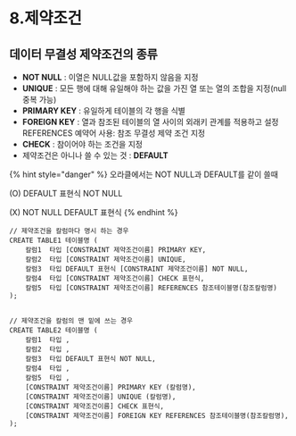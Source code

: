 # 8.제약조건

## 데이터 무결성 제약조건의 종류

* **NOT NULL** : 이열은 NULL값을 포함하지 않음을 지정
* **UNIQUE**  : 모든 행에 대해 유일해야 하는 값을 가진 열 또는 열의 조합을 지정\(null 중복 가능\)
*  **PRIMARY KEY** : 유일하게 테이블의 각 행을 식별
* **FOREIGN KEY** : 열과 참조된 테이블의 열 사이의 외래키 관계를 적용하고 설정                                       REFERENCES 예약어 사용: 참조 무결성 제약 조건 지정
*  **CHECK** : 참이어야 하는 조건을 지정
* 제약조건은 아니나 쓸 수 있는 것 : **DEFAULT**

{% hint style="danger" %}
오라클에서는 NOT NULL과 DEFAULT를 같이 쓸때

\(O\) DEFAULT 표현식 NOT NULL 

\(X\) NOT NULL DEFAULT 표현식
{% endhint %}

```text
// 제약조건을 칼럼마다 명시 하는 경우
CREATE TABLE1 테이블명 (
    칼럼1  타입 [CONSTRAINT 제약조건이름] PRIMARY KEY,
    칼럼2  타입 [CONSTRAINT 제약조건이름] UNIQUE,
    칼럼3  타입 DEFAULT 표현식 [CONSTRAINT 제약조건이름] NOT NULL,
    칼럼4  타입 [CONSTRAINT 제약조건이름] CHECK 표현식,
    칼럼5  타입 [CONSTRAINT 제약조건이름] REFERENCES 참조테이블명(참조칼럼명)
);


// 제약조건을 칼럼의 맨 밑에 쓰는 경우
CREATE TABLE2 테이블명 (
    칼럼1  타입 ,
    칼럼2  타입 ,
    칼럼3  타입 DEFAULT 표현식 NOT NULL,
    칼럼4  타입 ,
    칼럼5  타입 ,
    [CONSTRAINT 제약조건이름] PRIMARY KEY (칼럼명),
    [CONSTRAINT 제약조건이름] UNIQUE (칼럼명),
    [CONSTRAINT 제약조건이름] CHECK 표현식,
    [CONSTRAINT 제약조건이름] FOREIGN KEY REFERENCES 참조테이블명(참조칼럼명),
);

```


